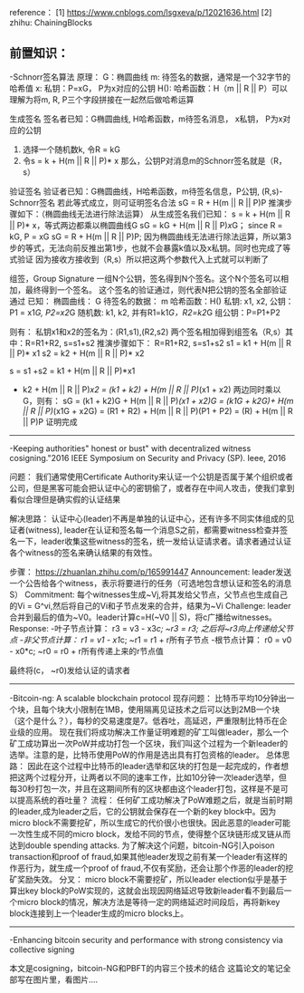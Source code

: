 reference：
[1] https://www.cnblogs.com/lsgxeva/p/12021636.html
[2] zhihu: ChainingBlocks

前置知识：
--------------------------
-Schnorr签名算法
原理：
G：椭圆曲线
m: 待签名的数据，通常是一个32字节的哈希值
x: 私钥：P=xG， P为x对应的公钥
H(): 哈希函数：H（m || R || P）可以理解为将m, R, P三个字段拼接在一起然后做哈希运算

生成签名
签名者已知：G椭圆曲线, H哈希函数，m待签名消息， x私钥， P为x对应的公钥
1. 选择一个随机数k, 令R = kG
2. 令s = k + H(m || R || P)* x
那么，公钥P对消息m的Schnorr签名就是（R，s）

验证签名
验证者已知：G椭圆曲线，H哈希函数，m待签名信息，P公钥, (R,s)-Schnorr签名
若此等式成立，则可证明签名合法
sG = R + H(m || R || P)P
推演步骤如下：（椭圆曲线无法进行除法运算）
从生成签名我们已知：
s = k + H(m || R || P)* x，等式两边都乘以椭圆曲线G
sG = kG + H(m || R || P)*x*G； since R = kG, P = xG
sG = R + H(m || R || P)P; 因为椭圆曲线无法进行除法运算，所以第3步的等式，无法向前反推出第1步，也就不会暴露k值以及x私钥。同时也完成了等式验证
因为接收方接收到（R,s）所以把这两个参数代入上式就可以判断了

组签，Group Signature
一组N个公钥，签名得到N个签名。这个N个签名可以相加，最终得到一个签名。 这个签名的验证通过，则代表N把公钥的签名全部验证通过
已知：
椭圆曲线： G
待签名的数据： m
哈希函数：H()
私钥: x1, x2, 公钥：P1 = x1*G, P2=x2*G
随机数: k1, k2, 并有R1=k1*G，R2=k2*G
组公钥：P=P1+P2

则有：
私钥x1和x2的签名为：(R1,s1),(R2,s2)
两个签名相加得到组签名（R,s）其中：R=R1+R2, s=s1+s2
推演步骤如下：
R=R1+R2, s=s1+s2
s1 = k1 + H(m || R || P)* x1
s2 = k2 + H(m || R || P)* x2

s = s1 +s2
   = k1 + H(m || R || P)*x1
   + k2 + H(m || R || P)*x2
   = (k1 + k2) + H(m || R || P)*(x1 + x2)
两边同时乘以G，则有：
sG = (k1 + k2)G + H(m || R || P)*(x1 + x2)G
     = (k1G + k2G)+ H(m || R || P)*(x1G + x2G)
     = (R1 + R2) + H(m || R || P)(P1 + P2)
     = (R) + H(m || R || P)P
证明完成

--------------------------
-Keeping authorities" honest or bust" with decentralized witness cosigning."2016 IEEE Symposium on Security and Privacy (SP). Ieee, 2016

问题：
我们通常使用Certificate Authority来认证一个公钥是否属于某个组织或者公司，但是黑客可能会把认证中心的密钥偷了，或者存在中间人攻击，使我们拿到看似合理但是确实假的认证结果

解决思路：
认证中心(leader)不再是单独的认证中心，还有许多不同实体组成的见证者(witness), leader在认证和签名每一个消息S之前，都需要witness检查并签名一下，leader收集这些witness的签名，统一发给认证请求者。请求者通过认证各个witness的签名来确认结果的有效性。

步骤：
https://zhuanlan.zhihu.com/p/165991447
Announcement: leader发送一个公告给各个witness，表示将要进行的任务（可选地包含想认证和签名的消息S）
Commitment: 每个witnesses生成~Vj,将其发给父节点，父节点也生成自己的Vi = G^vi,然后将自己的Vi和子节点发来的合并，结果为~Vi
Challenge: leader合并到最后的值为~V0。leader计算c=H(~V0 || S)，将c广播给witnesses。
Response: 
-叶子节点计算： r3 = v3 - x3*c; ~r3 = r3; 之后将~r3向上传递给父节点
-非父节点计算： r1 = v1 - x1*c; ~r1 = r1 + r所有子节点
-根节点计算： r0 = v0 - x0*c; ~r0 = r0 + r所有传递上来的r节点值

最终将(c， ~r0)发给认证的请求者

--------------------------
-Bitcoin-ng: A scalable blockchain protocol
现存问题：
比特币平均10分钟出一个块，且每个块大小限制在1MB，使用隔离见证技术之后可以达到2MB一个块（这个是什么？），每秒的交易速度是7。低吞吐，高延迟，严重限制比特币在企业级的应用。
现在我们将成功解决工作量证明难题的矿工叫做leader，那么一个矿工成功算出一次PoW并成功打包一个区块，我们叫这个过程为一个新leader的选举。注意的是，比特币使用PoW的作用是选出具有打包资格的leader。
总体思路：
因此在这个过程中比特币的leader选举和区块的打包是一起完成的，作者想把这两个过程分开，让两者以不同的速率工作，比如10分钟一次leader选举，但每30秒打包一次，并且在这期间所有的区块都由这个leader打包，这样是不是可以提高系统的吞吐量？
流程：
任何矿工成功解决了PoW难题之后，就是当前时期的leader,成为leader之后，它的公钥就会保存在一个新的key block中。因为micro block不需要挖矿，所以生成它的代价很小也很快。因此恶意的leader可能一次性生成不同的micro block，发给不同的节点，使得整个区块链形成叉链从而达到double spending attacks.
为了解决这个问题，bitcoin-NG引入poison transaction和proof of fraud,如果其他leader发现之前有某一个leader有这样的作恶行为，就生成一个proof of fraud,不仅有奖励，还会让那个作恶的leader的挖矿奖励失效。
分叉：
micro block不需要挖矿，所以leader election似乎是基于算出key block的PoW实现的，这就会出现因网络延迟导致新leader看不到最后一个micro block的情况，解决方法是等待一定的网络延迟时间段后，再将新key block连接到上一个leader生成的micro blocks上。

--------------------------
-Enhancing bitcoin security and performance with strong consistency via collective signing

本文是cosigning，bitcoin-NG和PBFT的内容三个技术的结合
这篇论文的笔记全部写在图片里，看图片....




